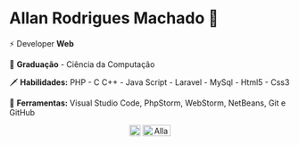 # Allan Rodrigues Machado 🤟

⚡ Developer **Web** 

🧠 **Graduação** - Ciência da Computação

 🗡 **Habilidades:** PHP - C C++ - Java Script - Laravel - MySql - Html5 - Css3  
 
🏹 **Ferramentas:** Visual Studio Code, PhpStorm, WebStorm, NetBeans, Git e GitHub


<p align="center">
<a href="https://www.linkedin.com/in/allanrodriguesmachado/" target="blank"><img align="center" src="https://cdn.jsdelivr.net/npm/simple-icons@3.0.1/icons/linkedin.svg" alt="AllanRodrigues" height="20" width="20" /></a>
<a href="https://instagram.com/allan_rodrigues_14" target="blank"><img align="center" src="https://cdn.jsdelivr.net/npm/simple-icons@3.0.1/icons/instagram.svg" alt="AllanRodrigues" height="20" width="50" /></a>
</p>


<!--
**allanrodriguesmachado/allanrodriguesmachado** is a ✨ _special_ ✨ repository because its `README.md` (this file) appears on your GitHub profile.

Here are some ideas to get you started:

- 🔭 I’m currently working on ...
- 🌱 I’m currently learning ...
- 👯 I’m looking to collaborate on ...
- 🤔 I’m looking for help with ...
- 💬 Ask me about ...
- 📫 How to reach me: ...
- 😄 Pronouns: ...
- ⚡ Fun fact: ...
-->

